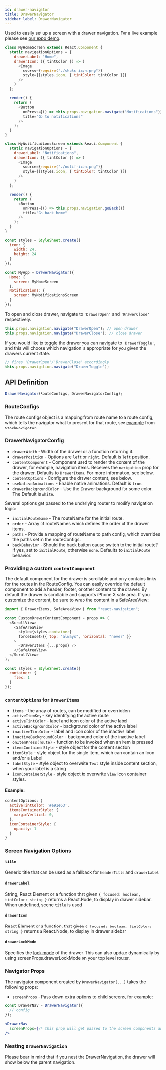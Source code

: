 ```yaml
---
id: drawer-navigator
title: DrawerNavigator
sidebar_label: DrawerNavigator
---
```


Used to easily set up a screen with a drawer navigation. For a live example please see [our expo demo](https://exp.host/@react-navigation/NavigationPlayground).

```js
class MyHomeScreen extends React.Component {
  static navigationOptions = {
    drawerLabel: "Home",
    drawerIcon: ({ tintColor }) => (
      <Image
        source={require("./chats-icon.png")}
        style={[styles.icon, { tintColor: tintColor }]}
      />
    )
  };

  render() {
    return (
      <Button
        onPress={() => this.props.navigation.navigate("Notifications")}
        title="Go to notifications"
      />
    );
  }
}

class MyNotificationsScreen extends React.Component {
  static navigationOptions = {
    drawerLabel: "Notifications",
    drawerIcon: ({ tintColor }) => (
      <Image
        source={require("./notif-icon.png")}
        style={[styles.icon, { tintColor: tintColor }]}
      />
    )
  };

  render() {
    return (
      <Button
        onPress={() => this.props.navigation.goBack()}
        title="Go back home"
      />
    );
  }
}

const styles = StyleSheet.create({
  icon: {
    width: 24,
    height: 24
  }
});

const MyApp = DrawerNavigator({
  Home: {
    screen: MyHomeScreen
  },
  Notifications: {
    screen: MyNotificationsScreen
  }
});
```

To open and close drawer, navigate to `'DrawerOpen'` and `'DrawerClose'` respectively.

```js
this.props.navigation.navigate("DrawerOpen"); // open drawer
this.props.navigation.navigate("DrawerClose"); // close drawer
```

If you would like to toggle the drawer you can navigate to `'DrawerToggle'`, and this will choose which navigation is appropriate for you given the drawers current state.

```js
// fires 'DrawerOpen'/'DrawerClose' accordingly
this.props.navigation.navigate("DrawerToggle");
```

## API Definition

```js
DrawerNavigator(RouteConfigs, DrawerNavigatorConfig);
```

### RouteConfigs

The route configs object is a mapping from route name to a route config, which tells the navigator what to present for that route, see [example](/docs/api/navigators/StackNavigator.md#routeconfigs) from `StackNavigator`.

### DrawerNavigatorConfig

* `drawerWidth` - Width of the drawer or a function returning it.
* `drawerPosition` - Options are `left` or `right`. Default is `left` position.
* `contentComponent` - Component used to render the content of the drawer, for example, navigation items. Receives the `navigation` prop for the drawer. Defaults to `DrawerItems`. For more information, see below.
* `contentOptions` - Configure the drawer content, see below.
* `useNativeAnimations` - Enable native animations. Default is `true`.
* `drawerBackgroundColor` - Use the Drawer background for some color. The Default is `white`.

Several options get passed to the underlying router to modify navigation logic:

* `initialRouteName` - The routeName for the initial route.
* `order` - Array of routeNames which defines the order of the drawer items.
* `paths` - Provide a mapping of routeName to path config, which overrides the paths set in the routeConfigs.
* `backBehavior` - Should the back button cause switch to the initial route? If yes, set to `initialRoute`, otherwise `none`. Defaults to `initialRoute` behavior.

### Providing a custom `contentComponent`

The default component for the drawer is scrollable and only contains links for the routes in the RouteConfig. You can easily override the default component to add a header, footer, or other content to the drawer. By default the drawer is scrollable and supports iPhone X safe area. If you customize the content, be sure to wrap the content in a SafeAreaView:

```js
import { DrawerItems, SafeAreaView } from "react-navigation";

const CustomDrawerContentComponent = props => (
  <ScrollView>
    <SafeAreaView
      style={styles.container}
      forceInset={{ top: "always", horizontal: "never" }}
    >
      <DrawerItems {...props} />
    </SafeAreaView>
  </ScrollView>
);

const styles = StyleSheet.create({
  container: {
    flex: 1
  }
});
```

### `contentOptions` for `DrawerItems`

* `items` - the array of routes, can be modified or overridden
* `activeItemKey` - key identifying the active route
* `activeTintColor` - label and icon color of the active label
* `activeBackgroundColor` - background color of the active label
* `inactiveTintColor` - label and icon color of the inactive label
* `inactiveBackgroundColor` - background color of the inactive label
* `onItemPress(route)` - function to be invoked when an item is pressed
* `itemsContainerStyle` - style object for the content section
* `itemStyle` - style object for the single item, which can contain an Icon and/or a Label
* `labelStyle` - style object to overwrite `Text` style inside content section, when your label is a string
* `iconContainerStyle` - style object to overwrite `View` icon container styles.

#### Example:

```js
contentOptions: {
  activeTintColor: '#e91e63',
  itemsContainerStyle: {
    marginVertical: 0,
  },
  iconContainerStyle: {
    opacity: 1
  }
}
```

### Screen Navigation Options

#### `title`

Generic title that can be used as a fallback for `headerTitle` and `drawerLabel`

#### `drawerLabel`

String, React Element or a function that given `{ focused: boolean, tintColor: string }` returns a React.Node, to display in drawer sidebar. When undefined, scene `title` is used

#### `drawerIcon`

React Element or a function, that given `{ focused: boolean, tintColor: string }` returns a React.Node, to display in drawer sidebar

#### `drawerLockMode`

Specifies the [lock mode](https://facebook.github.io/react-native/docs/drawerlayoutandroid.html#drawerlockmode) of the drawer. This can also update dynamically by using screenProps.drawerLockMode on your top level router.

### Navigator Props

The navigator component created by `DrawerNavigator(...)` takes the following props:

* `screenProps` - Pass down extra options to child screens, for example:

```jsx
const DrawerNav = DrawerNavigator({
  // config
});

<DrawerNav
  screenProps={/* this prop will get passed to the screen components and nav options as props.screenProps */}
/>
```

### Nesting `DrawerNavigation`

Please bear in mind that if you nest the DrawerNavigation, the drawer will show below the parent navigation.
